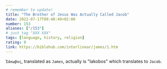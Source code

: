 ```yaml
---
# remember to update!
title: "The Brother of Jesus Was Actually Called Jacob"
date: 2022-07-17T09:40:49+02:00
number: 153
aliases: ["/153"]
# just tag "XXX XXX"
tags: [language, history, religion]
rating: 9
link: https://biblehub.com/interlinear/james/1.htm
---
```


`Ἰάκωβος`, translated as `James`, actually is "Iakobos" which translates to `Jacob`.
